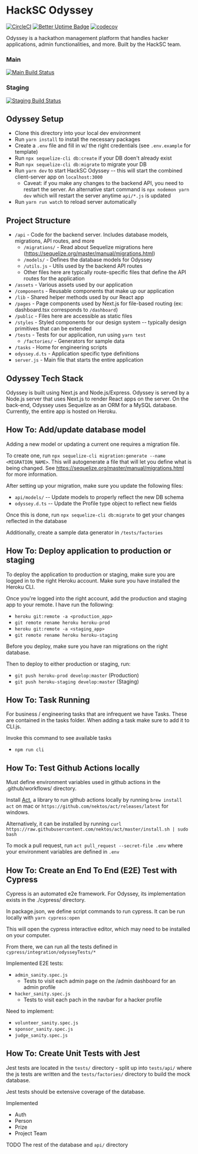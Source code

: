 # HackSC Odyssey

[![CircleCI](https://circleci.com/gh/HackSC/odyssey.svg?style=svg&circle-token=c6bb6e1d905f809fd2e269a0b5088631fbbe4256)](https://status.hacksc.com)
[![Better Uptime Badge](https://betteruptime.com/status-badges/v1/monitor/50yk.svg)](https://status.hacksc.com)
[![codecov](https://codecov.io/gh/HackSC/odyssey/branch/main/graph/badge.svg)](https://codecov.io/gh/HackSC/odyssey)

Odyssey is a hackathon management platform that handles hacker applications, admin functionalities, and more. Built by the HackSC team.

### Main

[![Main Build Status](https://img.shields.io/endpoint.svg?url=https%3A%2F%2Factions-badge.atrox.dev%2Fhacksc%2Fodyssey%2Fbadge%3Fref%3Dmain%26token%3Ddac24b76fbb2151adf59b38f61b84a2d542db2f2&style=flat)](https://actions-badge.atrox.dev/hacksc/odyssey/goto?ref=main&token=dac24b76fbb2151adf59b38f61b84a2d542db2f2)

### Staging

[![Staging Build Status](https://img.shields.io/endpoint.svg?url=https%3A%2F%2Factions-badge.atrox.dev%2Fhacksc%2Fodyssey%2Fbadge%3Fref%3Dstaging%26token%3Ddac24b76fbb2151adf59b38f61b84a2d542db2f2&style=flat)](https://actions-badge.atrox.dev/hacksc/odyssey/goto?ref=staging&token=dac24b76fbb2151adf59b38f61b84a2d542db2f2)

## Odyssey Setup

- Clone this directory into your local dev environment
- Run `yarn install` to install the necessary packages
- Create a `.env` file and fill in w/ the right credentials (see `.env.example` for template)
- Run `npx sequelize-cli db:create` if your DB doen't already exist
- Run `npx sequelize-cli db:migrate` to migrate your DB
- Run `yarn dev` to start HackSC Odyssey -- this will start the combined client-server app on `localhost:3000`
  - Caveat: if you make any changes to the backend API, you need to restart the server. An alternative start command is `npx nodemon yarn dev` which will restart the server anytime `api/*.js` is updated
- Run `yarn run watch` to reload server automatically

## Project Structure

- `/api` - Code for the backend server. Includes database models, migrations, API routes, and more
  - `/migrations/` - Read about Sequelize migrations here (https://sequelize.org/master/manual/migrations.html)
  - `/models/` - Defines the database models for Odyssey
  - `/utils.js` - Utils used by the backend API routes
  - Other files here are typically route-specific files that define the API routes for the application
- `/assets` - Various assets used by our application
- `/components` - Reusable components that make up our application
- `/lib` - Shared helper methods used by our React app
- `/pages` - Page components used by Next.js for file-based routing (ex: dashboard.tsx corresponds to `/dashboard`)
- `/public` - Files here are accessible as static files
- `/styles` - Styled components for our design system -- typically design primitives that can be extended
- `/tests` - Tests for our application, run using `yarn test`
  - `/factories/` - Generators for sample data
- `/tasks` - Home for engineering scripts
- `odyssey.d.ts` - Application specific type definitions
- `server.js` - Main file that starts the entire application

## Odyssey Tech Stack

Odyssey is built using Next.js and Node.js/Express. Odyssey is served by a Node.js server that uses Next.js to render React apps on the server. On the back-end, Odyssey uses Sequelize as an ORM for a MySQL database. Currently, the entire app is hosted on Heroku.

## How To: Add/update database model

Adding a new model or updating a current one requires a migration file.

To create one, run `npx sequelize-cli migration:generate --name <MIGRATION_NAME>`. This will autogenerate a file that will let you define what is being changed. See https://sequelize.org/master/manual/migrations.html for more information.

After setting up your migration, make sure you update the following files:

- `api/models/` -- Update models to properly reflect the new DB schema
- `odyssey.d.ts` -- Update the Profile type object to reflect new fields

Once this is done, run `npx sequelize-cli db:migrate` to get your changes reflected in the database

Additionally, create a sample data generator in `/tests/factories`

## How To: Deploy application to production or staging

To deploy the application to production or staging, make sure you are logged in to the right Heroku account. Make sure you have installed the Heroku CLI.

Once you're logged into the right account, add the production and staging app to your remote. I have run the following:

- `heroku git:remote -a <production_app>`
- `git remote rename heroku heroku-prod`
- `heroku git:remote -a <staging_app>`
- `git remote rename heroku heroku-staging`

Before you deploy, make sure you have ran migrations on the right database.

Then to deploy to either production or staging, run:

- `git push heroku-prod develop:master` (Production)
- `git push heroku-staging develop:master` (Staging)

## How To: Task Running

For business / engineering tasks that are infrequent we have Tasks. These are contained in the tasks folder. When adding a task make sure to add it to CLI.js.

Invoke this command to see available tasks

- `npm run cli`

## How To: Test Github Actions locally

Must define environment variables used in github actions in the .github/workflows/ directory.

Install [Act](https://github.com/nektos/act), a library to run github actions locally by running `brew install act` on mac or `https://github.com/nektos/act/releases/latest` for windows.

Alternatively, it can be installed by running `curl https://raw.githubusercontent.com/nektos/act/master/install.sh | sudo bash`

To mock a pull request, run `act pull_request --secret-file .env` where your environment variables are defined in `.env`

## How To: Create an End To End (E2E) Test with Cypress

Cypress is an automated e2e framework. For Odyssey, its implementation exists in the ./cypress/ directory.

In package.json, we define script commands to run cypress. It can be run locally with `yarn cypress:open`

This will open the cypress interactive editor, which may need to be installed on your computer.

From there, we can run all the tests defined in `cypress/integration/odysseyTests/*`

Implemented E2E tests:

- `admin_sanity.spec.js`
  - Tests to visit each admin page on the /admin dashboard for an admin profile
- `hacker_sanity.spec.js`
  - Tests to visit each pach in the navbar for a hacker profile

Need to implement:

- `volunteer_sanity.spec.js`
- `sponsor_sanity.spec.js`
- `judge_sanity.spec.js`

## How To: Create Unit Tests with Jest

Jest tests are located in the `tests/` directory - split up into `tests/api/` where the js tests are written and the `tests/factories/` directory to build the mock database.

Jest tests should be extensive coverage of the database.

Implemented

- Auth
- Person
- Prize
- Project Team

TODO
The rest of the database and `api/` directory
